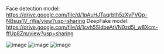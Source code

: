 Face detection model: https://drive.google.com/file/d/1pAuHJTaqrbth5zXvPVQp-NBsus1V_rWa/view?usp=sharing
DeepFake model:  https://drive.google.com/file/d/1cvh5SldbeAtVN0zd5j_w8Xcm-ffUp8Zm/view?usp=sharing

![image](https://github.com/user-attachments/assets/0cc48dff-ffef-4438-bab4-9aac0d1f675d)
![image](https://github.com/user-attachments/assets/ec368ea5-41d0-4d34-85dc-33d39918277c)
![image](https://github.com/user-attachments/assets/9369dab7-a85c-4a34-9ab1-fc763421574b)

